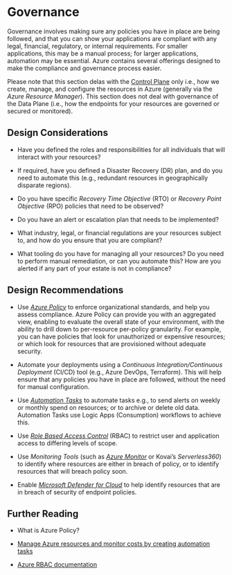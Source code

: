 # Governance

Governance involves making sure any policies you have in place are being
followed, and that you can show your applications are compliant with any
legal, financial, regulatory, or internal requirements. For smaller
applications, this may be a manual process; for larger applications,
automation may be essential. Azure contains several offerings designed
to make the compliance and governance process easier.

Please note that this section delas with the [Control
Plane](https://learn.microsoft.com/en-us/azure/azure-resource-manager/management/control-plane-and-data-plane)
only i.e., how we create, manage, and configure the resources in Azure
(generally via the *Azure Resource Manager*). This section does not deal
with governance of the Data Plane (i.e., how the endpoints for your
resources are governed or secured or monitored).

## Design Considerations

- Have you defined the roles and responsibilities for all individuals
  that will interact with your resources?

- If required, have you defined a Disaster Recovery (DR) plan, and do
  you need to automate this (e.g., redundant resources in geographically
  disparate regions).

- Do you have specific *Recovery Time Objective* (RTO) or *Recovery
  Point Objective* (RPO) policies that need to be observed?

- Do you have an alert or escalation plan that needs to be implemented?

- What industry, legal, or financial regulations are your resources
  subject to, and how do you ensure that you are compliant?

- What tooling do you have for managing all your resources? Do you need
  to perform manual remediation, or can you automate this? How are you
  alerted if any part of your estate is not in compliance?

## Design Recommendations

- Use [*Azure
  Policy*](https://learn.microsoft.com/en-us/azure/governance/policy/overview)
  to enforce organizational standards, and help you assess compliance.
  Azure Policy can provide you with an aggregated view, enabling to
  evaluate the overall state of your environment, with the ability to
  drill down to per-resource per-policy granularity. For example, you
  can have policies that look for unauthorized or expensive resources;
  or which look for resources that are provisioned without adequate
  security.

- Automate your deployments using a *Continuous Integration/Continuous
  Deployment* (CI/CD) tool (e.g., Azure DevOps, Terraform). This will
  help ensure that any policies you have in place are followed, without
  the need for manual configuration.

- Use [*Automation
  Tasks*](https://learn.microsoft.com/en-us/azure/logic-apps/create-automation-tasks-azure-resources)
  to automate tasks e.g., to send alerts on weekly or monthly spend on
  resources; or to archive or delete old data. Automation Tasks use
  Logic Apps (Consumption) workflows to achieve this.

- Use [*Role Based Access
  Control*](https://learn.microsoft.com/en-us/azure/role-based-access-control/overview)
  (RBAC) to restrict user and application access to differing levels of
  scope.

- Use *Monitoring Tools* (such as *[Azure
  Monitor](https://learn.microsoft.com/en-us/azure/azure-monitor/overview)*
  or Kovai’s *Serverless360*) to identify where resources are either in
  breach of policy, or to identify resources that will breach policy
  soon.

- Enable [*Microsoft Defender for
  Cloud*](https://learn.microsoft.com/en-us/azure/defender-for-cloud/defender-for-cloud-introduction)
  to help identify resources that are in breach of security of endpoint
  policies.

## Further Reading

- What is Azure Policy?

- [Manage Azure resources and monitor costs by creating automation
  tasks](https://learn.microsoft.com/en-us/azure/logic-apps/create-automation-tasks-azure-resources)

- [Azure RBAC
  documentation](https://learn.microsoft.com/en-us/azure/role-based-access-control/)